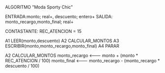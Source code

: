 ALGORITMO "Moda Sporty Chic"

ENTRADA:monto; real+, descuento; entero+
SALIDA: monto_recargo,monto_final; real+

CONTASTANTE: REC_ATENCION = 15

A1 LEER(monto,descuento)
A2 CALCULAR_MONTOS
A3 ESCRIBIR(monto,monto_recargo,monto_final)
A4 PARAR




A2 CALCULAR_MONTOS
    monto_recargo <--- monto + (monto * REC_ATENCION / 100)
    monto_final <--- monto_recargo - (monto_recargo * descuento / 100)